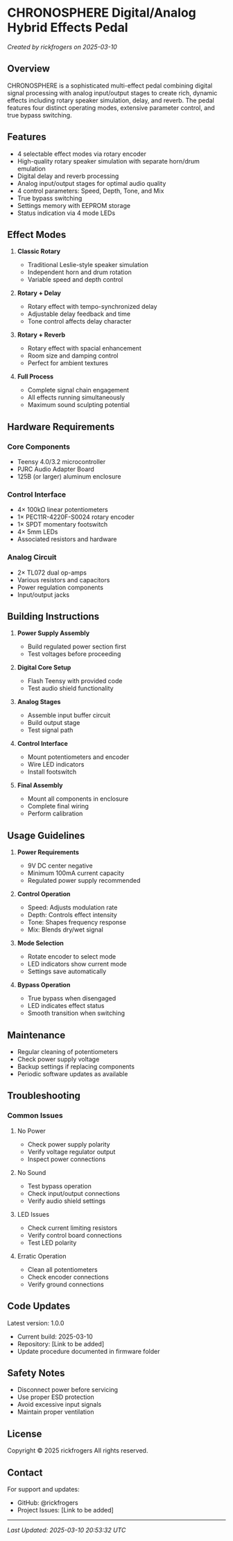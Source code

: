 # CHRONOSPHERE Digital/Analog Hybrid Effects Pedal
*Created by rickfrogers on 2025-03-10*

## Overview
CHRONOSPHERE is a sophisticated multi-effect pedal combining digital signal processing with analog input/output stages to create rich, dynamic effects including rotary speaker simulation, delay, and reverb. The pedal features four distinct operating modes, extensive parameter control, and true bypass switching.

## Features
- 4 selectable effect modes via rotary encoder
- High-quality rotary speaker simulation with separate horn/drum emulation
- Digital delay and reverb processing
- Analog input/output stages for optimal audio quality
- 4 control parameters: Speed, Depth, Tone, and Mix
- True bypass switching
- Settings memory with EEPROM storage
- Status indication via 4 mode LEDs

## Effect Modes
1. **Classic Rotary**
   - Traditional Leslie-style speaker simulation
   - Independent horn and drum rotation
   - Variable speed and depth control

2. **Rotary + Delay**
   - Rotary effect with tempo-synchronized delay
   - Adjustable delay feedback and time
   - Tone control affects delay character

3. **Rotary + Reverb**
   - Rotary effect with spacial enhancement
   - Room size and damping control
   - Perfect for ambient textures

4. **Full Process**
   - Complete signal chain engagement
   - All effects running simultaneously
   - Maximum sound sculpting potential

## Hardware Requirements
### Core Components
- Teensy 4.0/3.2 microcontroller
- PJRC Audio Adapter Board
- 125B (or larger) aluminum enclosure

### Control Interface
- 4× 100kΩ linear potentiometers
- 1× PEC11R-4220F-S0024 rotary encoder
- 1× SPDT momentary footswitch
- 4× 5mm LEDs
- Associated resistors and hardware

### Analog Circuit
- 2× TL072 dual op-amps
- Various resistors and capacitors
- Power regulation components
- Input/output jacks

## Building Instructions
1. **Power Supply Assembly**
   - Build regulated power section first
   - Test voltages before proceeding

2. **Digital Core Setup**
   - Flash Teensy with provided code
   - Test audio shield functionality

3. **Analog Stages**
   - Assemble input buffer circuit
   - Build output stage
   - Test signal path

4. **Control Interface**
   - Mount potentiometers and encoder
   - Wire LED indicators
   - Install footswitch

5. **Final Assembly**
   - Mount all components in enclosure
   - Complete final wiring
   - Perform calibration

## Usage Guidelines
1. **Power Requirements**
   - 9V DC center negative
   - Minimum 100mA current capacity
   - Regulated power supply recommended

2. **Control Operation**
   - Speed: Adjusts modulation rate
   - Depth: Controls effect intensity
   - Tone: Shapes frequency response
   - Mix: Blends dry/wet signal

3. **Mode Selection**
   - Rotate encoder to select mode
   - LED indicators show current mode
   - Settings save automatically

4. **Bypass Operation**
   - True bypass when disengaged
   - LED indicates effect status
   - Smooth transition when switching

## Maintenance
- Regular cleaning of potentiometers
- Check power supply voltage
- Backup settings if replacing components
- Periodic software updates as available

## Troubleshooting
### Common Issues
1. No Power
   - Check power supply polarity
   - Verify voltage regulator output
   - Inspect power connections

2. No Sound
   - Test bypass operation
   - Check input/output connections
   - Verify audio shield settings

3. LED Issues
   - Check current limiting resistors
   - Verify control board connections
   - Test LED polarity

4. Erratic Operation
   - Clean all potentiometers
   - Check encoder connections
   - Verify ground connections

## Code Updates
Latest version: 1.0.0
- Current build: 2025-03-10
- Repository: [Link to be added]
- Update procedure documented in firmware folder

## Safety Notes
- Disconnect power before servicing
- Use proper ESD protection
- Avoid excessive input signals
- Maintain proper ventilation

## License
Copyright © 2025 rickfrogers
All rights reserved.

## Contact
For support and updates:
- GitHub: @rickfrogers
- Project Issues: [Link to be added]

---
*Last Updated: 2025-03-10 20:53:32 UTC*